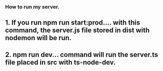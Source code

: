 ### How to run my server.

## 1. If you run **npm run start:prod**.... with this command, the server.js file stored in dist with nodemon will be run.

## 2. **npm run dev**... command will run the server.ts file placed in src with ts-node-dev.
